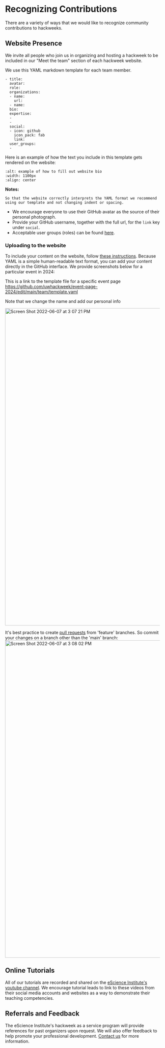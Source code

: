 # Recognizing Contributions

There are a variety of ways that we would like to recognize community contributions to hackweeks. 

## Website Presence

We invite all people who join us in organizing and hosting a hackweek to be included in our "Meet the team" section of each hackweek website.

We use this YAML markdown template for each team member. 

```
- title: 
  avatar: 
  role: 
  organizations:
  - name: 
    url: 
  - name: 
  bio: 
  expertise:
  - 
  - 
  social:
  - icon: github
    icon_pack: fab
    link: 
  user_groups:
  - 
  ```
 Here is an example of how the text you include in this template gets rendered on the website:

  ```{image} ../../images/website-bio.jpg
:alt: example of how to fill out website bio
:width: 1100px
:align: center
```

**Notes:**
```{warning}
So that the website correctly interprets the YAML format we recommend using our template and not changing indent or spacing.
```
- We encourage everyone to use their GitHub avatar as the source of their personal photograph.
- Provide your GitHub username, together with the full url, for the `link` key under `social`.
- Acceptable user groups (roles) can be found [here](https://escience.washington.edu/using-data-science/hackweeks/planning/hackweek-roles).

### Uploading to the website

To include your content on the website, follow [these instructions](https://github.com/uwhackweek/jupyterbook-template/blob/main/team/README.md). Because YAML is a simple human-readable text format, you can add your content directly in the GitHub interface. We provide screenshots below for a particular event in 2024:

This is a link to the template file for a specific event page https://github.com/uwhackweek/event-page-2024/edit/main/team/template.yaml 

Note that we change the name and add our personal info


<img width="1031" alt="Screen Shot 2022-06-07 at 3 07 21 PM" src="https://user-images.githubusercontent.com/3924836/172491535-8aa4d9ff-4d2d-492a-96ff-c8ba49c1b2e5.png">

It's best practice to create [pull requests](https://docs.github.com/en/pull-requests/collaborating-with-pull-requests/proposing-changes-to-your-work-with-pull-requests/about-pull-requests) from 'feature' branches. So commit your changes on a branch other than the 'main' branch:
<img width="1031" alt="Screen Shot 2022-06-07 at 3 08 02 PM" src="https://user-images.githubusercontent.com/3924836/172491617-ec81e180-2a61-4ed0-be28-65dff12559bd.png">


## Online Tutorials

All of our tutorials are recorded and shared on the [eScience Institute's youtube channel](https://www.youtube.com/c/UWeScienceInstitute/playlists). We encourage tutorial leads to link to these videos from their social media accounts and websites as a way to demonstrate their teaching competencies.

## Referrals and Feedback

The eScience Institute's hackweek as a service program will provide references for past organizers upon request. We will also offer feedback to help promote your professional development. [Contact us](mailto:arendta@uw.edu) for more information.

